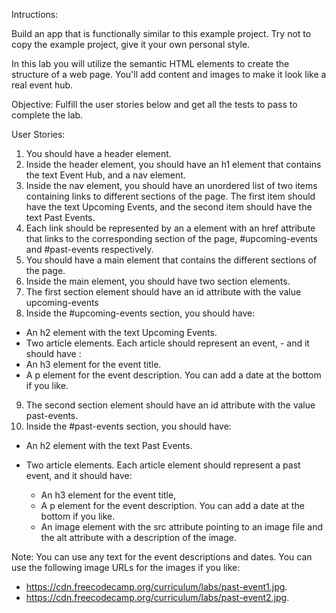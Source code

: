 Intructions:



Build an app that is functionally similar to this example project. Try not to copy the example project, give it your own personal style.

In this lab you will utilize the semantic HTML elements to create the structure of a web page. You'll add content and images to make it look like a real event hub.

Objective: Fulfill the user stories below and get all the tests to pass to complete the lab.

User Stories:

1. You should have a header element.
2. Inside the header element, you should have an h1 element that contains the text Event Hub, and a nav element.
3. Inside the nav element, you should have an unordered list of two items containing links to different sections of the page. The first item should have the text Upcoming Events, and the second item should have the text Past Events.
4. Each link should be represented by an a element with an href attribute that links to the corresponding section of the page, #upcoming-events and #past-events respectively.
5. You should have a main element that contains the different sections of the page.
6. Inside the main element, you should have two section elements.
7. The first section element should have an id attribute with the value upcoming-events
8. Inside the #upcoming-events section, you should have:

* An h2 element with the text Upcoming Events.
* Two article elements. Each article should represent an event, - and it should have :
* An h3 element for the event title.
* A p element for the event description. You can add a date at the bottom if you like.

9. The second section element should have an id attribute with the value past-events.
10. Inside the #past-events section, you should have:

* An h2 element with the text Past Events.
* Two article elements. Each article element should represent a past event, and it should have:

  - An h3 element for the event title,
  - A p element for the event description. You can add a date at the bottom if you like.
  - An image element with the src attribute pointing to an image file and the alt attribute with a description of the image.

Note: You can use any text for the event descriptions and dates. You can use the following image URLs for the images if you like:

* https://cdn.freecodecamp.org/curriculum/labs/past-event1.jpg.
* https://cdn.freecodecamp.org/curriculum/labs/past-event2.jpg.
